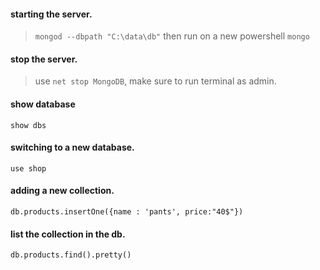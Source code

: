 #### starting the server.

> `mongod --dbpath "C:\data\db"` then run on a new powershell `mongo`

#### stop the server.

> use `net stop MongoDB`, make sure to run terminal as admin.

#### show database

`show dbs`

#### switching to a new database.

`use shop`

#### adding a new collection.

`db.products.insertOne({name : 'pants', price:"40$"})`

#### list the collection in the db.

`db.products.find().pretty()`
